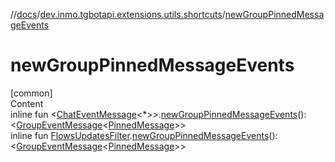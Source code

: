 //[docs](../../index.md)/[dev.inmo.tgbotapi.extensions.utils.shortcuts](index.md)/[newGroupPinnedMessageEvents](new-group-pinned-message-events.md)



# newGroupPinnedMessageEvents  
[common]  
Content  
inline fun <[ChatEventMessage](../dev.inmo.tgbotapi.types.message.abstracts/-chat-event-message/index.md)<*>>.[newGroupPinnedMessageEvents](new-group-pinned-message-events.md)(): <[GroupEventMessage](../dev.inmo.tgbotapi.types.message.abstracts/-group-event-message/index.md)<[PinnedMessage](../dev.inmo.tgbotapi.types.message.ChatEvents/-pinned-message/index.md)>>  
inline fun [FlowsUpdatesFilter](../dev.inmo.tgbotapi.updateshandlers/-flows-updates-filter/index.md).[newGroupPinnedMessageEvents](new-group-pinned-message-events.md)(): <[GroupEventMessage](../dev.inmo.tgbotapi.types.message.abstracts/-group-event-message/index.md)<[PinnedMessage](../dev.inmo.tgbotapi.types.message.ChatEvents/-pinned-message/index.md)>>  



